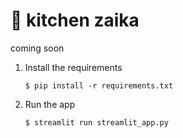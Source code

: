 # 🎈 kitchen zaika

coming soon


1. Install the requirements

   ```
   $ pip install -r requirements.txt
   ```

2. Run the app

   ```
   $ streamlit run streamlit_app.py
   ```
